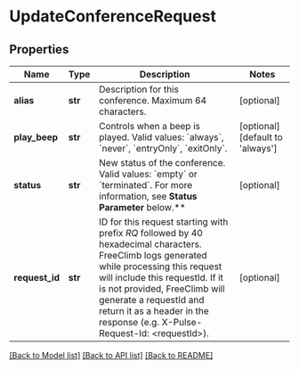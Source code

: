 # UpdateConferenceRequest

## Properties

Name | Type | Description | Notes
------------ | ------------- | ------------- | -------------
**alias** | **str** | Description for this conference. Maximum 64 characters. | [optional] 
**play_beep** | **str** | Controls when a beep is played. Valid values: &#x60;always&#x60;, &#x60;never&#x60;, &#x60;entryOnly&#x60;, &#x60;exitOnly&#x60;. | [optional] [default to 'always']
**status** | **str** | New status of the conference. Valid values: &#x60;empty&#x60; or &#x60;terminated&#x60;. For more information, see **Status Parameter** below.** | [optional] 
**request_id** | **str** | ID for this request starting with prefix *RQ* followed by 40 hexadecimal characters. FreeClimb logs generated while processing this request will include this requestId. If it is not provided, FreeClimb will generate a requestId and return it as a header in the response (e.g. X-Pulse-Request-Id: &lt;requestId&gt;). | [optional] 

[[Back to Model list]](../README.md#documentation-for-models) [[Back to API list]](../README.md#documentation-for-api-endpoints) [[Back to README]](../README.md)


